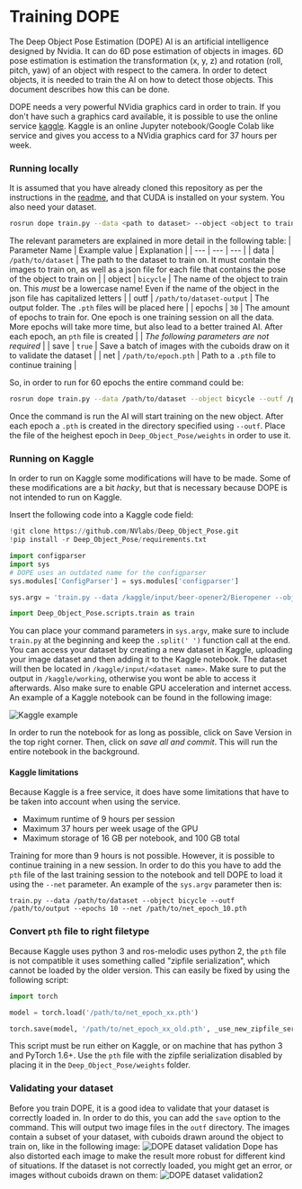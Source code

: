 # Training DOPE
The Deep Object Pose Estimation (DOPE) AI is an artificial intelligence designed by Nvidia. It can do 6D pose estimation of objects in images. 6D pose estimation is estimation the transformation (x, y, z) and rotation (roll, pitch, yaw) of an object with respect to the camera. In order to detect objects, it is needed to train the AI on how to detect those objects. This document describes how this can be done.

DOPE needs a very powerful NVidia graphics card in order to train. If you don't have such a graphics card available, it is possible to use the online service [kaggle](https://kaggle.com). Kaggle is an online Jupyter notebook/Google Colab like service and gives you access to a NVidia graphics card for 37 hours per week. 

### Running locally
It is assumed that you have already cloned this repository as per the instructions in the [readme](../readme.md), and that CUDA is installed on your system. You also need your dataset.
```bash
rosrun dope train.py --data <path to dataset> --object <object to train> --outf <path to output folder> --epochs <number of epochs>
```
The relevant parameters are explained in more detail in the following table:
| Parameter Name | Example value | Explanation |
| --- | --- | --- |
| data | `/path/to/dataset` | The path to the dataset to train on. It must contain the images to train on, as well as a json file for each file that contains the pose of the object to train on |
| object | `bicycle` | The name of the object to train on. This _must_ be a lowercase name! Even if the name of the object in the json file has capitalized letters |
| outf | `/path/to/dataset-output` | The output folder. The `.pth` files will be placed here |
| epochs | `30` | The amount of epochs to train for. One epoch is one training session on all the data. More epochs will take more time, but also lead to a better trained AI. After each epoch, an `pth` file is created |
| _The following parameters are not required_ |
| save | `true` | Save a batch of images with the cuboids draw on it to validate the dataset |
| net | `/path/to/epoch.pth` | Path to a `.pth` file to continue training |

So, in order to run for 60 epochs the entire command could be:
```bash
rosrun dope train.py --data /path/to/dataset --object bicycle --outf /path/to/output --epochs 60
```
Once the command is run the AI will start training on the new object. After each epoch a `.pth` is created in the directory specified using `--outf`. Place the file of the heighest epoch in `Deep_Object_Pose/weights` in order to use it.

### Running on Kaggle
In order to run on Kaggle some modifications will have to be made. Some of these modifications are a bit _hacky_, but that is necessary because DOPE is not intended to run on Kaggle.

Insert the following code into a Kaggle code field:
```python
!git clone https://github.com/NVlabs/Deep_Object_Pose.git
!pip install -r Deep_Object_Pose/requirements.txt

import configparser
import sys
# DOPE uses an outdated name for the configparser
sys.modules['ConfigParser'] = sys.modules['configparser']

sys.argv = 'train.py --data /kaggle/input/beer-opener2/Bieropener --object bieropener --outf /kaggle/working/result --epochs 15'.split(' ')

import Deep_Object_Pose.scripts.train as train
```
You can place your command parameters in `sys.argv`, make sure to include `train.py` at the beginning and keep the `.split(' ')` function call at the end.
You can access your dataset by creating a new dataset in Kaggle, uploading your image dataset and then adding it to the Kaggle notebook. The dataset will then be located in `/kaggle/input/<dataset name>`. Make sure to put the output in `/kaggle/working`, otherwise you wont be able to access it afterwards. Also make sure to enable GPU acceleration and internet access. An example of a Kaggle notebook can be found in the following image:

![Kaggle example](resources/kaggle_notebook.png)

In order to run the notebook for as long as possible, click on Save Version in the top right corner. Then, click on _save all and commit_. This will run the entire notebook in the background.

#### Kaggle limitations
Because Kaggle is a free service, it does have some limitations that have to be taken into account when using the service.
 - Maximum runtime of 9 hours per session
 - Maximum 37 hours per week usage of the GPU
 - Maximum storage of 16 GB per notebook, and 100 GB total

Training for more than 9 hours is not possible. However, it is possible to continue training in a new session. In order to do this you have to add the `pth` file of the last training session to the notebook and tell DOPE to load it using the `--net` parameter. An example of the `sys.argv` parameter then is:
```
train.py --data /path/to/dataset --object bicycle --outf /path/to/output --epochs 10 --net /path/to/net_epoch_10.pth
```

### Convert `pth` file to right filetype
Because Kaggle uses python 3 and ros-melodic uses python 2, the `pth` file is not compatible it uses something called "zipfile serialization", which cannot be loaded by the older version. This can easily be fixed by using the following script:
```python
import torch

model = torch.load('/path/to/net_epoch_xx.pth')

torch.save(model, '/path/to/net_epoch_xx_old.pth', _use_new_zipfile_serialization=False)
```
This script must be run either on Kaggle, or on machine that has python 3 and PyTorch 1.6+.
Use the `pth` file with the zipfile serialization disabled by placing it in the `Deep_Object_Pose/weights` folder.

### Validating your dataset
Before you train DOPE, it is a good idea to validate that your dataset is correctly loaded in. In order to do this, you can add the `save` option to the command. This will output two image files in the `outf` directory. The images contain a subset of your dataset, with cuboids drawn around the object to train on, like in the following image:
![DOPE dataset validation](resources/dope_train_lowercase.png)
Dope has also distorted each image to make the result more robust for different kind of situations. If the dataset is not correctly loaded, you might get an error, or images without cuboids drawn on them:
![DOPE dataset validation2](resources/dope_train_capitalized.png)